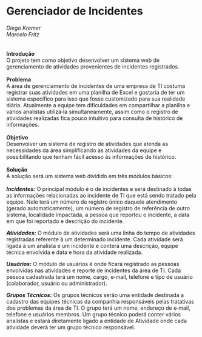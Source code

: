 <h1>Gerenciador de Incidentes</h1>

<i>Diego Kremer</i>
<br>
<i>Marcelo Fritz</i>
<br>
<br>
<br>
<b>Introdução</b>
<br>
O projeto tem como objetivo desenvolver um sistema web de gerenciamento de atividades
provenientes de incidentes registrados.
<br><br>
<b>Problema</b>
<br>
A área de gerenciamento de incidentes de uma empresa de TI costuma registrar suas atividades em
uma planilha de Excel e gostaria de ter um sistema específico para isso que fosse customizado para
sua realidade diária. Atualmente a equipe tem dificuldades em compartilhar a planilha e vários
analistas utilizá‐la simultaneamente, assim como o registro de atividades realizadas fica pouco
intuitivo para consulta de histórico de informações.
<br><br>
<b>Objetivo</b>
<br>
Desenvolver um sistema de registro de atividades que atenda as necessidades da área simplificando
as atividades da equipe e possibilitando que tenham fácil acesso às informações de histórico.
<br><br>
<b>Solução</b>
<br>
A solução será um sistema web dividido em três módulos básicos:
<br><br>
<b><i>Incidentes:</i></b>
O principal módulo é o de incidentes e será destinado à todas as informações relacionadas ao
incidente de TI que está sendo tratado pela equipe. Nele terá um número de registro único daquele
atendimento (gerado automaticamente), um número de registro de referência de outro sistema,
localidade impactada, a pessoa que reportou o incidente, a data em que foi reportado e descrição do
incidente.

<b><i>Atividades:</i></b>
O módulo de atividades será uma linha do tempo de atividades registradas referente à um
determinado incidente. Cada atividade será ligada à um analista e um incidente e conterá uma
descrição, equipe técnica envolvida e data e hora da atividade realizada.

<b><i>Usuários:</i></b>
O módulo de usuários é onde ficará registrado as pessoas envolvidas nas atividades e reporte de
incidentes da área de TI. Cada pessoa cadastrada terá um nome, cargo, e‐mail, telefone e tipo de
usuário (colaborador, usuário ou administrador).

<b><i>Grupos Técnicos:</i></b>
Os grupos técnicos serão uma entidade destinada a cadastro das equipes técnicas da companhia
responsáveis pelas tratativas dos problemas da área de TI. O grupo terá um nome, endereço de
e‐mail, telefone e usuários membros. Um grupo técnico poderá conter vários analistas e estará
diretamente ligado a entidade de Atividade onde cada atividade deverá ter um grupo técnico
responsável.
